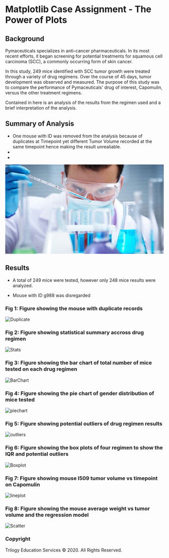# Matplotlib Case Assignment - The Power of Plots

## Background

Pymaceuticals specializes in anti-cancer pharmaceuticals. In its most recent efforts, it began screening for potential treatments for squamous cell carcinoma (SCC), a commonly occurring form of skin cancer.

In this study, 249 mice identified with SCC tumor growth were treated through a variety of drug regimens. Over the course of 45 days, tumor development was observed and measured. The purpose of this study was to compare the performance of Pymaceuticals' drug of interest, Capomulin, versus the other treatment regimens.

Contained in here is an analysis of the results from the regimen used and a brief interpretation of the analysis. 

## Summary of Analysis
* One mouse with ID was removed from the analysis because of duplicates at Timepoint yet different Tumor Volume recorded at the same timepoint hence making the result unrealiable.
* 
*

![Laboratory](Images/Laboratory.jpg)



## Results

* A total of 249 mice were tested, however only 248 mice results were analyzed. 

* Mouse with ID g988 was disregarded

### Fig 1: Figure showing the mouse with duplicate records
![Duplicate]()

### Fig 2: Figure showing statistical summary accross drug regimen
![Stats]()

### Fig 3: Figure showing the bar chart of total number of mice tested on each drug regimen
![BarChart]()

### Fig 4: Figure showing the pie chart of gender distribution of mice tested
![piechart]()

### Fig 5: Figure showing potential outliers of drug regimen results
![outliers]()

### Fig 6: Figure showing the box plots of four regimen to show the IQR and potential outliers
![Boxplot]()

### Fig 7: Figure showing mouse I509 tumor volume vs timepoint on Capomulin
![lineplot]()

### Fig 8: Figure showing the mouse average weight vs tumor volume and the regression model
![Scatter]()

### Copyright

Trilogy Education Services © 2020. All Rights Reserved.
